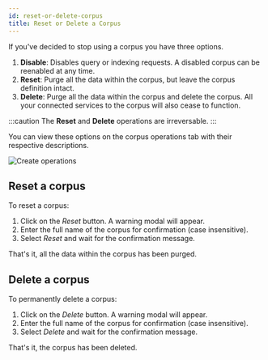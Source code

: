 ```yaml
---
id: reset-or-delete-corpus
title: Reset or Delete a Corpus
---
```


If you've decided to stop using a corpus you have three options.

1. **Disable**: Disables query or indexing requests. A disabled corpus can be
   reenabled at any time.
2. **Reset**: Purge all the data within the corpus, but leave the corpus
   definition intact.
3. **Delete**: Purge all the data within the corpus and delete the corpus.
   All your connected services to the corpus will also cease to function.

:::caution
The **Reset** and **Delete** operations are irreversable.
:::

You can view these options on the corpus operations tab with their respective
descriptions.

![Create operations](/img/corpus_operations.png)

## Reset a corpus

To reset a corpus: 
1. Click on the _Reset_ button. A warning modal will appear.
2. Enter the full name of the corpus for confirmation (case insensitive).
3. Select _Reset_ and wait for the confirmation message.

That's it, all the data within the corpus has been purged.

## Delete a corpus

To permanently delete a corpus: 
1. Click on the _Delete_ button. A warning modal will appear. 
2. Enter the full name of the corpus for confirmation (case insensitive).
3. Select _Delete_ and wait for the confirmation message.

That's it, the corpus has been deleted.
